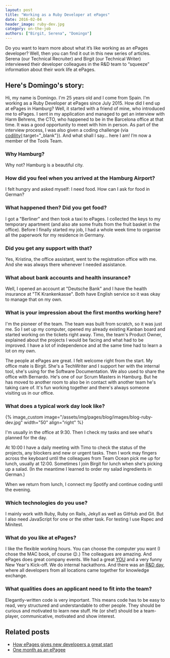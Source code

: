 ```yaml
---
layout: post
title: "Working as a Ruby Developer at ePages"
date: 2016-02-04
header_image: ruby-dev.jpg
category: on-the-job
authors: ["Birgit, Serena", "Domingo"]
---
```


Do you want to learn more about what it’s like working as an ePages developer?
Well, then you can find it out in this new series of articles.
Serena (our Technical Recruiter) and Birgit (our Technical Writer) interviewed their developer colleagues in the R&amp;D team to “squeeze” information about their work life at ePages.

## Here's Domingo's story:

Hi, my name is Domingo.
I'm 25 years old and I come from Spain.
I'm working as a Ruby Developer at ePages since July 2015.
How did I end up at ePages in Hamburg?
Well, it started with a friend of mine, who introduced me to ePages.
I sent in my application and managed to get an interview with Harm Behrens, the CTO, who happened to be in the Barcelona office at that time. It was a good opportunity to meet with him in person.
As part of the interview process, I was also given a coding challenge (via [codility](https://codility.com/){:target="_blank"}).
And what shall I say… here I am!
I’m now a member of the Tools Team.

### Why Hamburg?

Why not?
Hamburg is a beautiful city.

### How did you feel when you arrived at the Hamburg Airport?

I felt hungry and asked myself: I need food.
How can I ask for food in German?

### What happened then? Did you get food?

I got a "Berliner" and then took a taxi to ePages.
I collected the keys to my temporary apartment (and also ate some fruits from the fruit basket in the office).
Before I finally started my job, I had a whole week time to organise all the paperwork for my residence in Germany.

### Did you get any support with that?

Yes, Kristina, the office assistant, went to the registration office with me.
And she was always there whenever I needed assistance.

### What about bank accounts and health insurance?

Well, I opened an account at "Deutsche Bank" and I have the health insurance at "TK Krankenkasse".
Both have English service so it was okay to manage that on my own.

### What is your impression about the first months working here?

I'm the pioneer of the team.
The team was built from scratch, so it was just me.
So I set up my computer, opened my already existing Kanban board and started working on the tickets right away.
Timo, the team's Product Owner, explained about the projects I would be facing and what had to be improved.
I have a lot of independence and at the same time had to learn a lot on my own.

The people at ePages are great.
I felt welcome right from the start.
My office mate is Birgit.
She's a TechWriter and I support her with the internal tool, she's using for the Software Documentation.
We also used to share the office with Bernardo.
He's one of our Scrum Masters in Hamburg.
But he has moved to another room to also be in contact with another team he's taking care of.
It's fun working together and there's always someone visiting us in our office.

### What does a typical work day look like?

{% image_custom image="/assets/img/pages/blog/images/blog-ruby-dev.jpg" width="50" align="right" %}

I'm usually in the office at 9:30.
Then I check my tasks and see what's planned for the day.

At 10:00 I have a daily meeting with Timo to check the status of the projects, any blockers and new or urgent tasks.
Then I work may fingers across the keyboard until the colleagues from Team Ocean pick me up for lunch, usually at 12:00.
Sometimes I join Birgit for lunch when she's picking up a salad.
(In the meantime I learned to order my salad ingredients in German.)

When we return from lunch, I connect my Spotify and continue coding until the evening.

### Which technologies do you use?

I mainly work with Ruby, Ruby on Rails, Jekyll as well as GitHub and Git.
But I also need JavaScript for one or the other task.
For testing I use Rspec and Minitest.

### What do you like at ePages?

I like the flexible working hours.
You can choose the computer you want (I chose the MAC book, of course 😉.)
The colleagues are amazing.
And ePages does great company events.
We had a great [YOU](/blog/events/annual-company-event-epagees-rock-the-you/) and a very funny New Year's Kick-off.
We do internal hackathons.
And there was an [R&amp;D day](/blog/tech-stories/rnd-day-2015/), where all developers from all locations came together for knowledge exchange.

### What qualities does an applicant need to fit into the team?

Elegantly-written code is very important.
This means code has to be easy to read, very structured and understandable to other people.
They should be curious and motivated to learn new stuff.
He (or she!) should be a team-player, communicative, motivated and show interest.

## Related posts

* [How ePages gives new developers a great start](/blog/on-the-job/how-epages-gives-new-developers-a-great-start/)
* [One month as an ePagee](/blog/on-the-job/one-month-as-an-epagee/)

